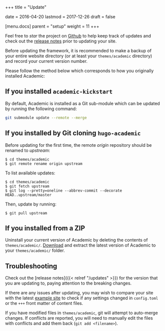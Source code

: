 +++
title = "Update"

date = 2016-04-20
lastmod = 2017-12-26
draft = false

[menu.docs]
    parent = "setup"
    weight = 11
+++

Feel free to *star* the project on [Github](https://github.com/gcushen/hugo-academic/) to help keep track of updates and check out the [release notes](/academic/updates/) prior to updating your site.

Before updating the framework, it is recommended to make a backup of your entire website directory (or at least your `themes/academic` directory) and record your current version number.

Please follow the method below which corresponds to how you originally installed Academic:

## If you installed `academic-kickstart`

By default, Academic is installed as a Git sub-module which can be updated by running the following command:

```bash
git submodule update --remote --merge
```

## If you installed by Git cloning `hugo-academic`

Before updating for the first time, the remote *origin* repository should be renamed to *upstream*:

    $ cd themes/academic
    $ git remote rename origin upstream

To list available updates:

    $ cd themes/academic
    $ git fetch upstream
    $ git log --pretty=oneline --abbrev-commit --decorate HEAD..upstream/master

Then, update by running:

    $ git pull upstream

## If you installed from a ZIP

Uninstall your current version of Academic by deleting the contents of `themes/academic/`. [Download](https://github.com/gcushen/hugo-academic/archive/master.zip) and extract the latest version of Academic to your `themes/academic/` folder.

## Troubleshooting

Check out the [release notes]({{< relref "/updates" >}}) for the version that you are updating to, paying attention to the breaking changes.

If there are any issues after updating, you may wish to compare your site with the latest [example site](https://github.com/gcushen/hugo-academic/tree/master/exampleSite) to check if any settings changed in `config.toml` or the `+++` front matter of content files.

If you have modified files in `themes/academic`, git will attempt to auto-merge changes. If conflicts are reported, you will need to manually edit the files with conflicts and add them back (`git add <filename>`).
